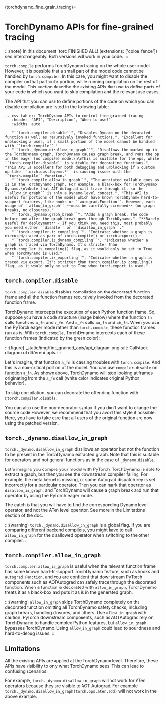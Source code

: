 (torchdynamo_fine_grain_tracing)=

# TorchDynamo APIs for fine-grained tracing

:::{note}
In this document `torc
FINISHED ALL! (extensions: ['colon_fence'])
sed interchangeably. Both versions
will work in your code.
:::

`torch.compile` performs TorchDynamo tracing on the whole user model.
However, it is possible that a small part of the model code cannot be
handled by `torch.compiler`. In this case, you might want to disable
the compiler on that particular portion, while running compilation on
the rest of the model. This section describe the existing APIs that
use to define parts of your code in which you want to skip compilation
and the relevant use cases.

The API that you can use to define portions of the code on which you can
disable compilation are listed in the following table:

```{eval-rst}
.. csv-table:: TorchDynamo APIs to control fine-grained tracing
   :header: "API", "Description", "When to use?"
   :widths: auto

   "``torch.compiler.disable``", "Disables Dynamo on the decorated function as well as recursively invoked functions.", "Excellent for unblocking a user, if a small portion of the model cannot be handled with ``torch.compile``."
   "``torch._dynamo.disallow_in_graph``", "Disallows the marked op in the TorchDynamo graph. TorchDynamo causes graph break, and runs the op in the eager (no compile) mode.\n\nThis is suitable for the ops, while ``torch.compiler.disable`` is suitable for decorating functions.", "This API is excellent for both debugging and unblocking if a custom op like ``torch.ops.fbgemm.*`` is causing issues with the ``torch.compile`` function."
   "``torch.compile.allow_in_graph``", "The annotated callable goes as is in the TorchDynamo graph. For example, a black-box for TorchDynamo Dynamo.\n\nNote that AOT Autograd will trace through it, so the ``allow_in_graph`` is only a Dynamo-level concept.", "This API is useful for portions of the model which have known TorchDynamo hard-to-support features, like hooks or ``autograd.Function``. However, each usage of ``allow_in_graph`` **must be carefully screened** (no graph breaks, no closures)."
   "``torch._dynamo.graph_break``", "Adds a graph break. The code before and after the graph break goes through TorchDynamo.", "**Rarely useful for deployment** - If you think you need this, most probably you need either ``disable`` or ``disallow_in_graph``."
   "``torch.compiler.is_compiling``", "Indicates whether a graph is executed/traced as part of torch.compile() or torch.export()."
   "``torch.compiler.is_dynamo_compiling``", "Indicates whether a graph is traced via TorchDynamo. It's stricter than torch.compiler.is_compiling() flag, as it would only be set to True when TorchDynamo is used."
   "``torch.compiler.is_exporting``", "Indicates whether a graph is traced via export. It's stricter than torch.compiler.is_compiling() flag, as it would only be set to True when torch.export is used."
```

## `torch.compiler.disable`

`torch.compiler.disable` disables compilation on the decorated function frame and all the function frames recursively invoked from the decorated function frame.

TorchDynamo intercepts the execution of each Python function frame. So, suppose you have a code structure (image below) where the function `fn` calls functions `a_fn` and `b_fn`. And `a_fn` calls `aa_fn` and `ab_fn`. When you use the PyTorch eager mode rather than `torch.compile`, these function frames run as is. With `torch.compile`, TorchDynamo intercepts each of these function frames (indicated by the green color):

:::{figure} _static/img/fine_grained_apis/api_diagram.png
:alt: Callstack diagram of different apis.
:::

Let's imagine, that function `a_fn` is causing troubles with `torch.compile`.
And this is a non-critical portion of the model. You can use `compiler.disable`
on function `a_fn`. As shown above, TorchDynamo will stop looking at frames
originating from the `a_fn` call (white color indicates original Python behavior).

To skip compilation, you can decorate the offending function with
`@torch.compiler.disable`.

You can also use the non-decorator syntax if you don’t want to change the source
code
However, we recommend that you avoid this style if possible. Here, you have to
take care that all users of the original function are now using the patched
version.

## `torch._dynamo.disallow_in_graph`

`torch._dynamo.disallow_in_graph` disallows an operator but not the function
to be present in the TorchDynamo extracted graph. Note that this is suitable
for operators and not general functions as in the case of `_dynamo.disable`.

Let's imagine you compile your model with PyTorch. TorchDynamo is able to
extract a graph, but then you see the downstream compiler failing. For example,
the meta kernel is missing, or some Autograd dispatch key is set incorrectly
for a particular operator. Then you can mark that operator as
`disallow_in_graph`, and TorchDynamo will cause a graph break and run that
operator by using the PyTorch eager mode.

The catch is that you will have to find the corresponding Dynamo level operator,
and not the ATen level operator. See more in the Limitations section of the doc.

:::{warning}
`torch._dynamo.disallow_in_graph` is a global flag. If you are comparing
different backend compilers, you might have to call `allow_in_graph` for
the disallowed operator when switching to the other compiler.
:::

## `torch.compiler.allow_in_graph`

`torch.compiler.allow_in_graph` is useful when the relevant function frame
has some known hard-to-support TorchDynamo feature, such as hooks and
`autograd.Function`, and you are confident that downstream PyTorch components
such as AOTAutograd can safely trace through the decorated function. When a
function is decorated with `allow_in_graph`, TorchDynamo treats it as a
black-box and puts it as is in the generated graph.

:::{warning}
`allow_in_graph` skips TorchDynamo completely on the decorated function
omitting all TorchDynamo safety checks, including graph breaks, handling
closures, and others. Use `allow_in_graph` with caution. PyTorch downstream
components, such as AOTAutograd rely on TorchDynamo to handle complex Python
features, but `allow_in_graph` bypasses TorchDynamo. Using `allow_in_graph`
could lead to soundness and hard-to-debug issues.
:::

## Limitations

All the existing APIs are applied at the TorchDynamo level. Therefore, these
APIs have visibility to only what TorchDynamo sees. This can lead to confusing
scenarios.

For example, `torch._dynamo.disallow_in_graph` will not work for ATen operators
because they are visible to AOT Autograd. For example,
`torch._dynamo.disallow_in_graph(torch.ops.aten.add)` will not work in the
above example.
